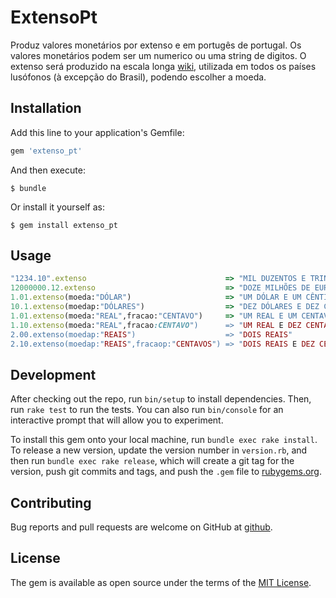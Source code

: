 # ExtensoPt

Produz valores monetários por extenso e em portugês de portugal. Os valores monetários podem ser um numerico ou uma string de digitos. O extenso será produzido na escala longa [wiki](ihttps://pt.wikipedia.org/wiki/Escalas_curta_e_longa), utilizada em todos os países lusófonos (à excepção do Brasil), podendo escolher a moeda.
 
## Installation

Add this line to your application's Gemfile:

```ruby
gem 'extenso_pt'
```

And then execute:

    $ bundle

Or install it yourself as:

    $ gem install extenso_pt

## Usage

```ruby
"1234.10".extenso                               => "MIL DUZENTOS E TRINTA E QUATRO EUROS E DEZ CÊNTIMOS"
12000000.12.extenso                             => "DOZE MILHÕES DE EUROS E DOZE CÊNTIMOS"
1.01.extenso(moeda:"DÓLAR")                     => "UM DÓLAR E UM CÊNTIMO"
10.1.extenso(moedap:"DÓLARES")                  => "DEZ DÓLARES E DEZ CÊNTIMOS"
1.01.extenso(moeda:"REAL",fracao:"CENTAVO")     => "UM REAL E UM CENTAVO"
1.10.extenso(moeda:"REAL",fracao:CENTAVO")      => "UM REAL E DEZ CENTAVOS"
2.00.extenso(moedap:"REAIS")                    => "DOIS REAIS"
2.10.extenso(moedap:"REAIS",fracaop:"CENTAVOS") => "DOIS REAIS E DEZ CENTAVOS"
```

## Development

After checking out the repo, run `bin/setup` to install dependencies. Then, run `rake test` to run the tests. You can also run `bin/console` for an interactive prompt that will allow you to experiment.

To install this gem onto your local machine, run `bundle exec rake install`. To release a new version, update the version number in `version.rb`, and then run `bundle exec rake release`, which will create a git tag for the version, push git commits and tags, and push the `.gem` file to [rubygems.org](https://rubygems.org).

## Contributing

Bug reports and pull requests are welcome on GitHub at [github](https://github.com/hernanilr/extenso_pt).

## License

The gem is available as open source under the terms of the [MIT License](https://opensource.org/licenses/MIT).
